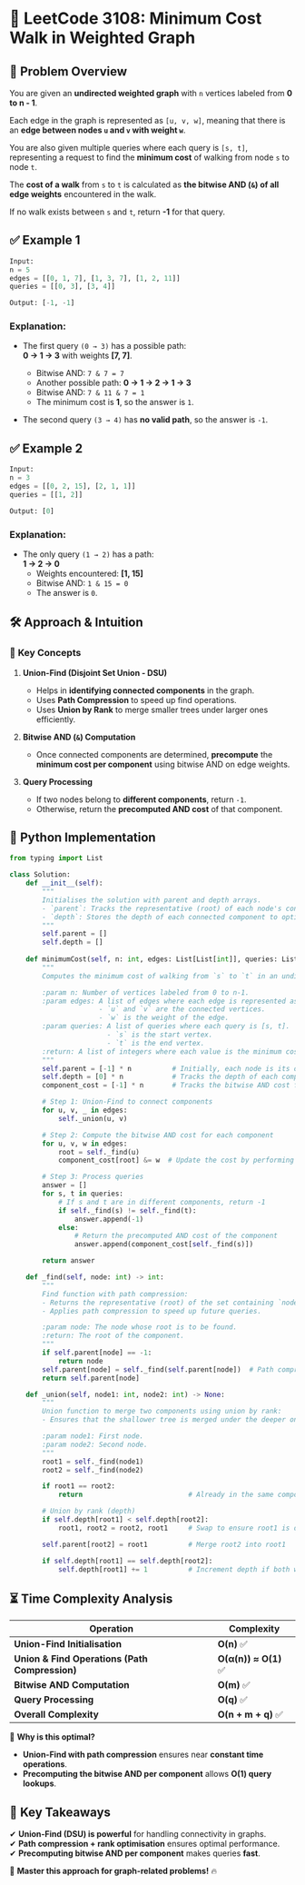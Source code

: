 # 🌉 **LeetCode 3108: Minimum Cost Walk in Weighted Graph**  

## 📌 **Problem Overview**  

You are given an **undirected weighted graph** with `n` vertices labeled from **0 to n - 1**.  

Each edge in the graph is represented as `[u, v, w]`, meaning that there is an **edge between nodes `u` and `v` with weight `w`**.  

You are also given multiple queries where each query is `[s, t]`, representing a request to find the **minimum cost** of walking from node `s` to node `t`.

The **cost of a walk** from `s` to `t` is calculated as **the bitwise AND (`&`) of all edge weights** encountered in the walk.

If no walk exists between `s` and `t`, return **-1** for that query.

## ✅ **Example 1**  

```python
Input: 
n = 5
edges = [[0, 1, 7], [1, 3, 7], [1, 2, 11]]
queries = [[0, 3], [3, 4]]

Output: [-1, -1]
```

### **Explanation:**  
- The first query `(0 → 3)` has a possible path:  
  **0 → 1 → 3** with weights **[7, 7]**.  
  - Bitwise AND: `7 & 7 = 7`
  - Another possible path: **0 → 1 → 2 → 1 → 3**  
  - Bitwise AND: `7 & 11 & 7 = 1`  
  - The minimum cost is **1**, so the answer is `1`.  

- The second query `(3 → 4)` has **no valid path**, so the answer is `-1`.

## ✅ **Example 2**  

```python
Input: 
n = 3
edges = [[0, 2, 15], [2, 1, 1]]
queries = [[1, 2]]

Output: [0]
```

### **Explanation:**  
- The only query `(1 → 2)` has a path:  
  **1 → 2 → 0**  
  - Weights encountered: **[1, 15]**  
  - Bitwise AND: `1 & 15 = 0`  
  - The answer is `0`.

## 🛠 **Approach & Intuition**  

### 🔹 **Key Concepts**
1. **Union-Find (Disjoint Set Union - DSU)**  
   - Helps in **identifying connected components** in the graph.
   - Uses **Path Compression** to speed up find operations.
   - Uses **Union by Rank** to merge smaller trees under larger ones efficiently.

2. **Bitwise AND (`&`) Computation**  
   - Once connected components are determined, **precompute** the **minimum cost per component** using bitwise AND on edge weights.

3. **Query Processing**  
   - If two nodes belong to **different components**, return `-1`.
   - Otherwise, return the **precomputed AND cost** of that component.

## 📝 **Python Implementation**  

```python
from typing import List

class Solution:
    def __init__(self):
        """
        Initialises the solution with parent and depth arrays.
        - `parent`: Tracks the representative (root) of each node's connected component.
        - `depth`: Stores the depth of each connected component to optimise union operations.
        """
        self.parent = []
        self.depth = []
    
    def minimumCost(self, n: int, edges: List[List[int]], queries: List[List[int]]) -> List[int]:
        """
        Computes the minimum cost of walking from `s` to `t` in an undirected graph.

        :param n: Number of vertices labeled from 0 to n-1.
        :param edges: A list of edges where each edge is represented as [u, v, w].
                      - `u` and `v` are the connected vertices.
                      - `w` is the weight of the edge.
        :param queries: A list of queries where each query is [s, t].
                        - `s` is the start vertex.
                        - `t` is the end vertex.
        :return: A list of integers where each value is the minimum cost for the respective query.
        """
        self.parent = [-1] * n          # Initially, each node is its own parent (disjoint set)
        self.depth = [0] * n            # Tracks the depth of each component
        component_cost = [-1] * n       # Tracks the bitwise AND cost for each component

        # Step 1: Union-Find to connect components
        for u, v, _ in edges:
            self._union(u, v)

        # Step 2: Compute the bitwise AND cost for each component
        for u, v, w in edges:
            root = self._find(u)
            component_cost[root] &= w  # Update the cost by performing AND operation

        # Step 3: Process queries
        answer = []
        for s, t in queries:
            # If s and t are in different components, return -1
            if self._find(s) != self._find(t):
                answer.append(-1)
            else:
                # Return the precomputed AND cost of the component
                answer.append(component_cost[self._find(s)])

        return answer

    def _find(self, node: int) -> int:
        """
        Find function with path compression:
        - Returns the representative (root) of the set containing `node`.
        - Applies path compression to speed up future queries.

        :param node: The node whose root is to be found.
        :return: The root of the component.
        """
        if self.parent[node] == -1:
            return node
        self.parent[node] = self._find(self.parent[node])  # Path compression
        return self.parent[node]

    def _union(self, node1: int, node2: int) -> None:
        """
        Union function to merge two components using union by rank:
        - Ensures that the shallower tree is merged under the deeper one.

        :param node1: First node.
        :param node2: Second node.
        """
        root1 = self._find(node1)
        root2 = self._find(node2)

        if root1 == root2:
            return                          # Already in the same component

        # Union by rank (depth)
        if self.depth[root1] < self.depth[root2]:
            root1, root2 = root2, root1     # Swap to ensure root1 is deeper

        self.parent[root2] = root1          # Merge root2 into root1

        if self.depth[root1] == self.depth[root2]:
            self.depth[root1] += 1          # Increment depth if both were equal

```

## ⏳ **Time Complexity Analysis**  

| Operation | Complexity |
|-----------|------------|
| **Union-Find Initialisation** | **O(n)** ✅ |
| **Union & Find Operations (Path Compression)** | **O(α(n)) ≈ O(1)** ✅ |
| **Bitwise AND Computation** | **O(m)** ✅ |
| **Query Processing** | **O(q)** ✅ |
| **Overall Complexity** | **O(n + m + q)** ✅ |

🔹 **Why is this optimal?**  
- **Union-Find with path compression** ensures near **constant time operations**.  
- **Precomputing the bitwise AND per component** allows **O(1) query lookups**.  

## 🎯 **Key Takeaways**  
✔ **Union-Find (DSU) is powerful** for handling connectivity in graphs.  
✔ **Path compression + rank optimisation** ensures optimal performance.  
✔ **Precomputing bitwise AND per component** makes queries **fast**.  

🚀 **Master this approach for graph-related problems!** 🔥